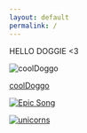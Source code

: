 ```yaml
---
layout: default
permalink: /
---
```


HELLO DOGGIE <3

![coolDoggo](https://www.rover.com/blog/wp-content/uploads/2015/07/pug-sunglasses.jpg)

[coolDoggo](https://www.rover.com/blog/wp-content/uploads/2015/07/pug-sunglasses.jpg)

[![Epic Song](http://img.youtube.com/vi/ZS0WvzRVByg/0.jpg)](http://www.youtube.com/watch?v=ZS0WvzRVByg)

[![unicorns](https://img.youtube.com/vi/xWhG4UU_Y/0.jpg)](https://www.youtube.com/watch?v=a-xWhG4UU_Y)

<audio autoplay loop>
  <source src="/assets/audio/xfiles.ogg" type="audio/ogg">
  <source src="/assets/audio/xfiles.mp3" type="audio/mpeg">
  Your browser does not support the audio element.
</audio>